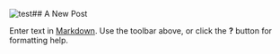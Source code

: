 ![test]({{site.baseurl}}//%E5%9B%BE%E7%89%87%201.png)## A New Post

Enter text in [Markdown](http://daringfireball.net/projects/markdown/). Use the toolbar above, or click the **?** button for formatting help.
